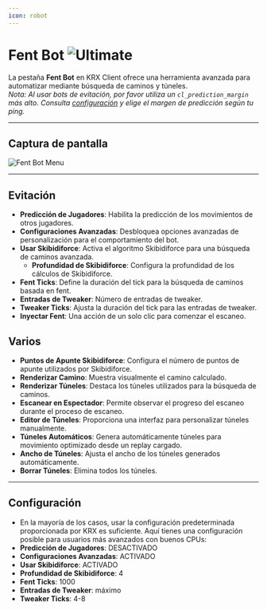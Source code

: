 ```yaml
---
icon: robot
---
```


# Fent Bot ![Ultimate](https://img.shields.io/badge/Ultimate-%23f76d6d?style=flat-square)
La pestaña **Fent Bot** en KRX Client ofrece una herramienta avanzada para automatizar mediante búsqueda de caminos y túneles.  
*Nota: Al usar bots de evitación, por favor utiliza un `cl_prediction_margin` más alto. Consulta [configuración](../settings.md) y elige el margen de predicción según tu ping.*

---

## **Captura de pantalla**
![Fent Bot Menu](https://raw.githubusercontent.com/Krixx1337/krxclient-docs/refs/heads/main/images/fentbot-menu.png)

---

## **Evitación**
- **Predicción de Jugadores**: Habilita la predicción de los movimientos de otros jugadores.
- **Configuraciones Avanzadas**: Desbloquea opciones avanzadas de personalización para el comportamiento del bot.
- **Usar Skibidiforce**: Activa el algoritmo Skibidiforce para una búsqueda de caminos avanzada.
  - **Profundidad de Skibidiforce**: Configura la profundidad de los cálculos de Skibidiforce.
- **Fent Ticks**: Define la duración del tick para la búsqueda de caminos basada en fent.
- **Entradas de Tweaker**: Número de entradas de tweaker.
- **Tweaker Ticks**: Ajusta la duración del tick para las entradas de tweaker.
- **Inyectar Fent**: Una acción de un solo clic para comenzar el escaneo.

## **Varios**
- **Puntos de Apunte Skibidiforce**: Configura el número de puntos de apunte utilizados por Skibidiforce.
- **Renderizar Camino**: Muestra visualmente el camino calculado.
- **Renderizar Túneles**: Destaca los túneles utilizados para la búsqueda de caminos.
- **Escanear en Espectador**: Permite observar el progreso del escaneo durante el proceso de escaneo.
- **Editor de Túneles**: Proporciona una interfaz para personalizar túneles manualmente.
- **Túneles Automáticos**: Genera automáticamente túneles para movimiento optimizado desde un replay cargado.
- **Ancho de Túneles**: Ajusta el ancho de los túneles generados automáticamente.
- **Borrar Túneles**: Elimina todos los túneles.

---

## **Configuración**
- En la mayoría de los casos, usar la configuración predeterminada proporcionada por KRX es suficiente. Aquí tienes una configuración posible para usuarios más avanzados con buenos CPUs:
- **Predicción de Jugadores**: DESACTIVADO
- **Configuraciones Avanzadas**: ACTIVADO
- **Usar Skibidiforce**: ACTIVADO
- **Profundidad de Skibidiforce**: 4
- **Fent Ticks**: 1000
- **Entradas de Tweaker**: máximo
- **Tweaker Ticks**: 4-8
